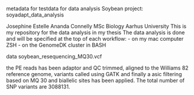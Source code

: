 metadata for testdata for data analysis Soybean project: soyadapt_data_analysis

Josephine Estelle Ananda Connelly MSc Biology Aarhus University
This is my repository for the data analysis in my thesis
The data analysis is done and will be specified at the top of each workflow: 
    - on my mac computer ZSH
    - on the GenomeDK cluster in BASH

data soybean_resequencing_MQ30.vcf

the PE reads has been adaptor and QC trimmed, aligned to the Williams 82 reference genome, variants called using GATK and finally a asic filtering based on MQ 30 and biallelic sites has been applied. The total number of SNP variants are 3088131.
